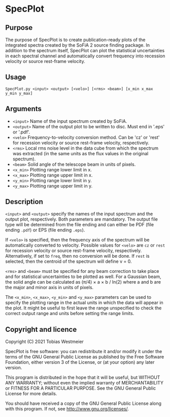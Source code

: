 # SpecPlot

## Purpose

The purpose of SpecPlot is to create publication-ready plots of the
integrated spectra created by the SoFiA 2 source finding package. In
addition to the spectrum itself, SpecPlot can plot the statistical
uncertainties in each spectral channel and automatically convert
frequency into recession velocity or source rest-frame velocity.

## Usage

`SpecPlot.py <input> <output> [<velo>] [<rms> <beam>] [x_min x_max y_min y_max]`

## Arguments

* `<input>`   Name of the input spectrum created by SoFiA.
* `<output>`  Name of the output plot to be written to disc. Must
              end in '.eps' or '.pdf'.
* `<velo>`    Frequency-to-velocity conversion method. Can be 'cz'
              or 'rest' for recession velocity or source rest-frame
              velocity, respectively.
* `<rms>`     Local rms noise level in the data cube from which the
              spectrum was extracted (in the same units as the flux
              values in the original spectrum).
* `<beam>`    Solid angle of the telescope beam in units of pixels.
* `<x_min>`   Plotting range lower limit in x.
* `<x_max>`   Plotting range upper limit in x.
* `<y_min>`   Plotting range lower limit in y.
* `<y_max>`   Plotting range upper limit in y.

## Description

`<input>` and `<output>` specify the names of the input spectrum
and the output plot, respectively. Both parameters are mandatory.
The output file type will be determined from the file ending and
can either be PDF (file ending `.pdf`) or EPS (file ending `.eps`).

If `<velo>` is specified, then the frequency axis of the spectrum
will be automatically converted to velocity. Possible values
for `<velo>` are `cz` or `rest` for recession velocity or source
rest-frame velocity, respectively. Alternatively, if set to
`freq`, then no conversion will be done. If `rest` is selected,
then the centroid of the spectrum will define v = 0.

`<rms>` and `<beam>` must be specified for any beam correction
to take place and for statistical uncertainties to be plotted as
well. For a Gaussian beam, the solid angle can be calculated
as (π/4) × a × b / ln(2) where a and b are the major and
minor axis in units of pixels.

The `<x_min>`, `<x_max>`, `<y_min>` and `<y_max>` parameters can
be used to specify the plotting range in the actual units in which
the data will appear in the plot. It might be useful to first
leave the range unspecified to check the correct output range
and units before setting the range limits.

## Copyright and licence

Copyright (C) 2021 Tobias Westmeier

SpecPlot is free software: you can redistribute it and/or modify it
under the terms of the GNU General Public License as published by the
Free Software Foundation, either version 3 of the License, or (at your
option) any later version.

This program is distributed in the hope that it will be useful, but
WITHOUT ANY WARRANTY; without even the implied warranty of MERCHANTABILITY
or FITNESS FOR A PARTICULAR PURPOSE. See the GNU General Public License
for more details.

You should have received a copy of the GNU General Public License along
with this program. If not, see http://www.gnu.org/licenses/.
